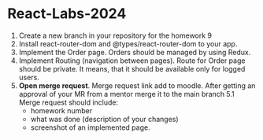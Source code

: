 # React-Labs-2024

1. Create a new branch in your repository for the homework 9
2. Install react-router-dom and @types/react-router-dom to your app.
3. Implement the Order page. Orders should be managed by using Redux.
4. Implement Routing (navigation between pages). Route for Order page should be private. It means, that it should be available only for logged users.
5. **Open merge request**. Merge request link add to moodle. After getting an approval of your MR from a mentor merge it to the main branch
   5.1 Merge request should include:
    - homework number
    - what was done (description of your changes)
    - screenshot of an implemented page.
